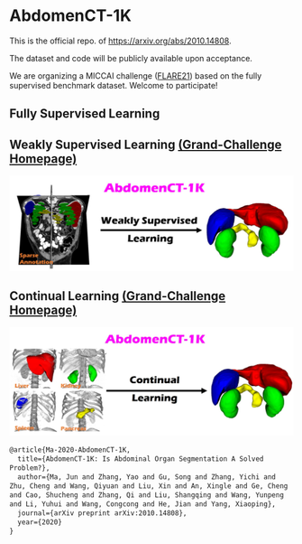 # AbdomenCT-1K
This is the official repo. of https://arxiv.org/abs/2010.14808.

The dataset and code will be publicly available upon acceptance.

We are organizing a MICCAI challenge ([FLARE21](https://flare.grand-challenge.org/)) based on the fully supervised benchmark dataset. Welcome to participate!




## Fully Supervised Learning



## Weakly Supervised Learning [(Grand-Challenge Homepage)](https://abdomenct-1k-weaklysupervisedlearning.grand-challenge.org/)

![weak-logo](https://github.com/JunMa11/AbdomenCT-1K/blob/main/WeaklySupervisedLearning/WeaklySupervised-GrandChallenge-Logo.jpeg)


## Continual Learning [(Grand-Challenge Homepage)](https://abdomenct-1k-continual-learning.grand-challenge.org/)

![continual-logo](https://github.com/JunMa11/AbdomenCT-1K/blob/main/ContinualLearning/Continual-Learning-GrandChallenge-Logo.jpg)





```
@article{Ma-2020-AbdomenCT-1K,
  title={AbdomenCT-1K: Is Abdominal Organ Segmentation A Solved Problem?},
  author={Ma, Jun and Zhang, Yao and Gu, Song and Zhang, Yichi and Zhu, Cheng and Wang, Qiyuan and Liu, Xin and An, Xingle and Ge, Cheng and Cao, Shucheng and Zhang, Qi and Liu, Shangqing and Wang, Yunpeng and Li, Yuhui and Wang, Congcong and He, Jian and Yang, Xiaoping},
  journal={arXiv preprint arXiv:2010.14808},
  year={2020}
}

```
